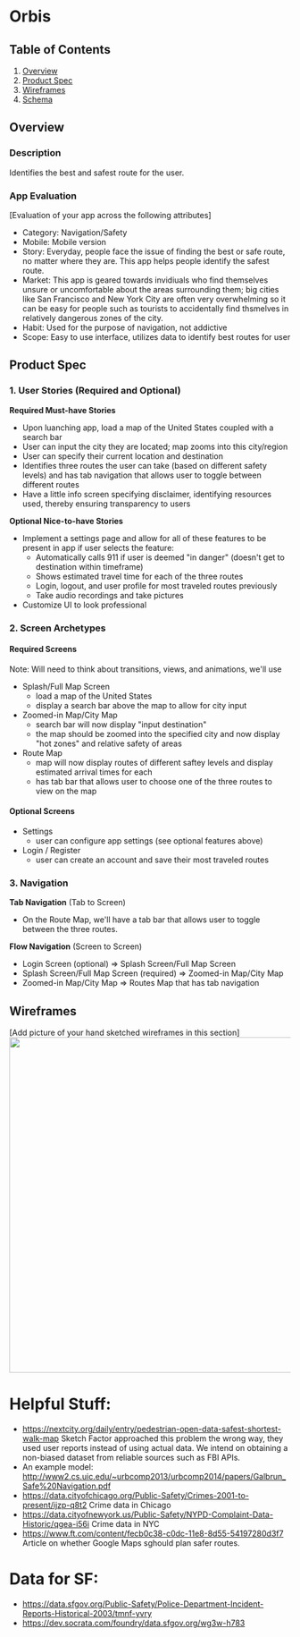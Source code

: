 # Orbis


## Table of Contents
1. [Overview](#Overview)
1. [Product Spec](#Product-Spec)
1. [Wireframes](#Wireframes)
2. [Schema](#Schema)

## Overview
### Description
Identifies the best and safest route for the user.

### App Evaluation
[Evaluation of your app across the following attributes]
- Category: Navigation/Safety
- Mobile: Mobile version
- Story: Everyday, people face the issue of finding the best or safe route, no matter where they are. This app helps people identify the safest route. 
- Market: This app is geared towards invidiuals who find themselves unsure or uncomfortable about the areas surrounding them; big cities like San Francisco and New York City are often very overwhelming so it can be easy for people such as tourists to accidentally find thsmelves in relatively dangerous zones of the city.
- Habit: Used for the purpose of navigation, not addictive
- Scope: Easy to use interface, utilizes data to identify best routes for user

## Product Spec

### 1. User Stories (Required and Optional)

**Required Must-have Stories**

- Upon luanching app, load a map of the United States coupled with a search bar
- User can input the city they are located; map zooms into this city/region
- User can specify their current location and destination
- Identifies three routes the user can take (based on different safety levels) and has tab navigation that allows user to toggle between different routes
- Have a little info screen specifying disclaimer, identifying resources used, thereby ensuring transparency to users


**Optional Nice-to-have Stories**

- Implement a settings page and allow for all of these features to be present in app if user selects the feature: 
    - Automatically calls 911 if user is deemed "in danger" (doesn't get to destination within timeframe)
    - Shows estimated travel time for each of the three routes
    - Login, logout, and user profile for most traveled routes previously
    - Take audio recordings and take pictures 
- Customize UI to look professional

### 2. Screen Archetypes
#### Required Screens
Note: Will need to think about transitions, views, and animations, we'll use 
* Splash/Full Map Screen
   * load a map of the United States
   * display a search bar above the map to allow for city input
* Zoomed-in Map/City Map
   * search bar will now display "input destination"
   * the map should be zoomed into the specified city and now display "hot zones" and relative safety of areas
 * Route Map
   * map will now display routes of different saftey levels and display estimated arrival times for each
   * has tab bar that allows user to choose one of the three routes to view on the map

#### Optional Screens
* Settings 
    * user can configure app settings (see optional features above)
* Login / Register
    * user can create an account and save their most traveled routes 

### 3. Navigation

**Tab Navigation** (Tab to Screen)

* On the Route Map, we'll have a tab bar that allows user to toggle between the three routes. 

**Flow Navigation** (Screen to Screen)

* Login Screen (optional)
   => Splash Screen/Full Map Screen
 * Splash Screen/Full Map Screen (required)
   => Zoomed-in Map/City Map
 * Zoomed-in Map/City Map
   => Routes Map that has tab navigation
   
## Wireframes
[Add picture of your hand sketched wireframes in this section]
<img src="YOUR_WIREFRAME_IMAGE_URL" width=600>

# Helpful Stuff:

- https://nextcity.org/daily/entry/pedestrian-open-data-safest-shortest-walk-map Sketch Factor approached this problem the wrong way, they used user reports instead of using actual data. We intend on obtaining a non-biased dataset from reliable sources such as FBI APIs.
- An example model: http://www2.cs.uic.edu/~urbcomp2013/urbcomp2014/papers/Galbrun_Safe%20Navigation.pdf
-  https://data.cityofchicago.org/Public-Safety/Crimes-2001-to-present/ijzp-q8t2 Crime data in Chicago
-  https://data.cityofnewyork.us/Public-Safety/NYPD-Complaint-Data-Historic/qgea-i56i Crime data in NYC
-  https://www.ft.com/content/fecb0c38-c0dc-11e8-8d55-54197280d3f7 Article on whether Google Maps sghould plan safer routes.
# Data for SF: 
-  https://data.sfgov.org/Public-Safety/Police-Department-Incident-Reports-Historical-2003/tmnf-yvry
-  https://dev.socrata.com/foundry/data.sfgov.org/wg3w-h783

